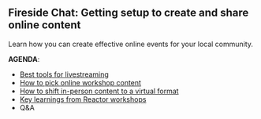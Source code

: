 ## Fireside Chat: Getting setup to create and share online content
Learn how you can create effective online events for your local community.
 
**AGENDA**: 
- [Best tools for livestreaming](best-streaming-tools.md)
- [How to pick online workshop content](choosing-content.md)
- [How to shift in-person content to a virtual format](virtual-best-practices.md)
- [Key learnings from Reactor workshops](reactor-content-learnings.md)
- Q&A

